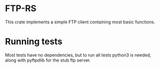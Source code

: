 # FTP-RS

This crate implements a simple FTP client containing most basic functions.

# Running tests

Most tests have no dependencies, but to run all tests python3 is needed, along with pyftpdlib for the stub ftp server.